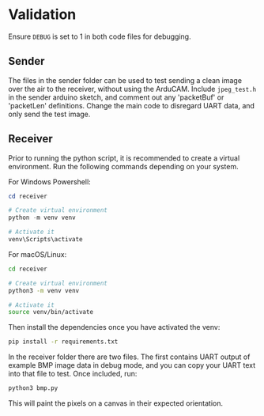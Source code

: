 # Validation

Ensure ```DEBUG``` is set to 1 in both code files for debugging.

## Sender

The files in the sender folder can be used to test sending a clean image over the air to the receiver, without using the ArduCAM.
Include ```jpeg_test.h``` in the sender arduino sketch, and comment out any 'packetBuf' or 'packetLen' definitions.
Change the main code to disregard UART data, and only send the test image.

## Receiver

Prior to running the python script, it is recommended to create a virtual environment. Run the following commands depending on your system.

For Windows Powershell:

```powershell
cd receiver

# Create virtual environment
python -m venv venv

# Activate it
venv\Scripts\activate
```

For macOS/Linux:

```bash
cd receiver

# Create virtual environment
python3 -m venv venv

# Activate it
source venv/bin/activate
```

Then install the dependencies once you have activated the venv:
```bash
pip install -r requirements.txt
```

In the receiver folder there are two files.
The first contains UART output of example BMP image data in debug mode, and you can copy your UART text into that file to test.
Once included, run:

```bash
python3 bmp.py
```

This will paint the pixels on a canvas in their expected orientation. 
